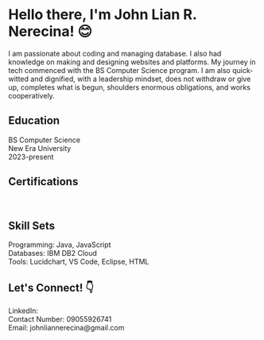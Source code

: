<h1> Hello there, I'm John Lian R. Nerecina! 😊  </h1>
I am passionate about coding and managing database. I also had knowledge on making and designing websites and platforms. My journey in tech commenced with the BS Computer Science program.
I am also quick-witted and dignified, with a leadership mindset, does not withdraw or give up, completes what is begun, shoulders enormous obligations, and works cooperatively.

<h2> Education</h2>
<p> </p> BS Computer Science
<br> New Era University
<br> 2023-present

<h2>Certifications</h2>
<a href= ""> <a/>

<br><h2>Skill Sets</h2>
Programming: Java, JavaScript
<br>Databases: IBM DB2 Cloud
<br>Tools: Lucidchart, VS Code, Eclipse, HTML

<h2> Let's Connect! 👇</h2>
LinkedIn: 
<br>Contact Number: 09055926741
<br>Email: johnliannerecina@gmail.com

